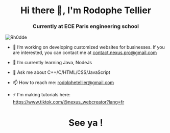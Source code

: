<h1 align="center"> Hi there 👋, I'm Rodophe Tellier </h1>

<h3 align="center">Currently at ECE Paris engineering school</h3>

<p align="left"> <img src="https://komarev.com/ghpvc/?username=Rh0dde&label=Profile%20views&color=0e75b6&style=flat" alt="Rh0dde" /> </p>

  - 🔭 I’m working on developing customized websites for businesses. If you are interested, you can contact me at contact.nexus.pro@gmail.com
  
  - 🌱 I’m currently learning Java, NodeJs
  
  - 💬 Ask me about C++/C/HTML/CSS/JavaScript
  
  - 📫 How to reach me: rodolphetellier@gmail.com
  
  - ⚡ I'm making tutorials here: https://www.tiktok.com/@nexus_webcreator?lang=fr
  
<h1 align="center"> See ya ! <h1>
<!--
**Rh0dde/Rh0dde** is a ✨ _special_ ✨ repository because its `README.md` (this file) appears on your GitHub profile.

Here are some ideas to get you started:

- 🔭 I’m currently working on ...
- 🌱 I’m currently learning ...
- 👯 I’m looking to collaborate on ...
- 🤔 I’m looking for help with ...
- 💬 Ask me about ...
- 📫 How to reach me: ...
- 😄 Pronouns: ...
- ⚡ Fun fact: ...
-->
